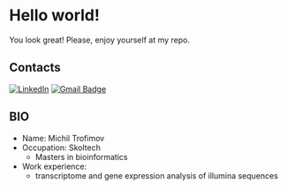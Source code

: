 # Hello world!
You look great! Please, enjoy yourself at my repo. 

## Contacts
[![LinkedIn](https://img.shields.io/badge/LinkedIn--brightgreen?style=social&logo=LinkedIn)](https://www.linkedin.com/in/michil-trofimov-7a748a232/)
[![Gmail Badge](https://img.shields.io/badge/-trofimov.michil@gmail.com-c14438?style=flat-square&logo=Gmail&logoColor=white&link=mailto:trofimov.michil@gmail.com)](mailto:trofimov.michil@gmail.com)
## BIO

- Name: Michil Trofimov
- Occupation: Skoltech
  - Masters in bioinformatics
- Work experience:
  - transcriptome and gene expression analysis of illumina sequences



